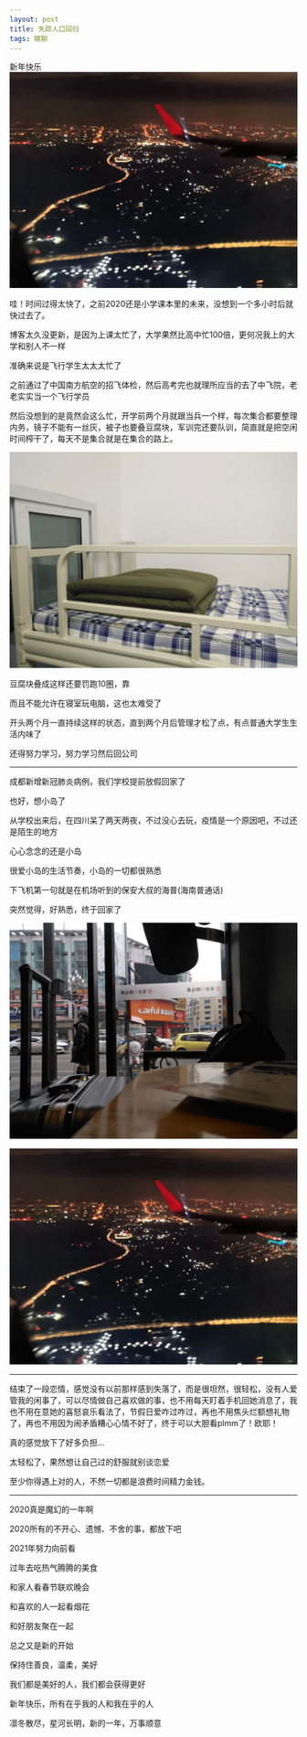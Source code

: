 ```yaml
---
layout: post
title: 失踪人口回归
tags: 瞎聊
---
```


新年快乐
![飞机](/usrimg/2020-12-31-3.png)

哇！时间过得太快了，之前2020还是小学课本里的未来，没想到一个多小时后就快过去了。

博客太久没更新，是因为上课太忙了，大学果然比高中忙100倍，更何况我上的大学和别人不一样

准确来说是飞行学生太太太忙了

之前通过了中国南方航空的招飞体检，然后高考完也就理所应当的去了中飞院，老老实实当一个飞行学员

然后没想到的是竟然会这么忙，开学前两个月就跟当兵一个样，每次集合都要整理内务，镜子不能有一丝灰，被子也要叠豆腐块，军训完还要队训，简直就是把空闲时间榨干了，每天不是集合就是在集合的路上。

![豆腐块](/usrimg/2020-12-31-1.png)

豆腐块叠成这样还要罚跑10圈，靠

而且不能允许在寝室玩电脑，这也太难受了

开头两个月一直持续这样的状态，直到两个月后管理才松了点，有点普通大学生生活内味了

还得努力学习，努力学习然后回公司

***

成都新增新冠肺炎病例，我们学校提前放假回家了

也好，想小岛了

从学校出来后，在四川呆了两天两夜，不过没心去玩，疫情是一个原因吧，不过还是陌生的地方

心心念念的还是小岛

很爱小岛的生活节奏，小岛的一切都很熟悉

下飞机第一句就是在机场听到的保安大叔的海普(海南普通话)

突然觉得，好熟悉，终于回家了

![出发](/usrimg/2020-12-31-2.png)

![飞机](/usrimg/2020-12-31-3.png)

***

结束了一段恋情，感觉没有以前那样感到失落了，而是很坦然，很轻松，没有人爱管我的闲事了，可以尽情做自己喜欢做的事，也不用每天盯着手机回她消息了，我也不用在意她的喜怒哀乐看法了，节假日爱咋过咋过，再也不用焦头烂额想礼物了，再也不用因为闹矛盾糟心心情不好了，终于可以大胆看plmm了！欧耶！

真的感觉放下了好多负担…

太轻松了，果然想让自己过的舒服就别谈恋爱

至少你得遇上对的人，不然一切都是浪费时间精力金钱。

***
2020真是魔幻的一年啊

2020所有的不开心、遗憾、不舍的事，都放下吧

2021年努力向前看

过年去吃热气腾腾的美食

和家人看春节联欢晚会

和喜欢的人一起看烟花

和好朋友聚在一起

总之又是新的开始

保持住善良，温柔，美好

我们都是美好的人，我们都会获得更好

新年快乐，所有在乎我的人和我在乎的人

凛冬散尽，星河长明，新的一年，万事顺意

